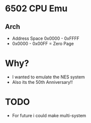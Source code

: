 # 6502 CPU Emu

## Arch
 - Address Space 0x0000 - 0xFFFF
  - 0x0000 - 0x00FF = Zero Page

# Why?
 - I wanted to emulate the NES system
 - Also its the 50th Anniversary!!
# TODO
 - For future i could make multi-system 
